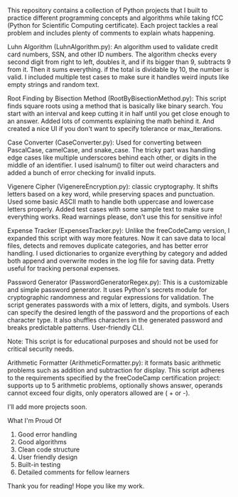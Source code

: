 This repository contains a collection of Python projects that I built to practice different programming concepts and algorithms while taking fCC (Python for Scientific Computing certificate). Each project tackles a real problem and includes plenty of comments to explain whats happening.

Luhn Algorithm (LuhnAlgorithm.py): An algorithm used to validate credit card numbers, SSN, and other ID numbers. The algorithm checks every second digit from right to left, doubles it, and if its bigger than 9, subtracts 9 from it. Then it sums everything. if the total is dividable by 10, the number is valid. I included multiple test cases to make sure it handles weird inputs like empty strings and random text.

Root Finding by Bisection Method (RootByBisectionMethod.py): This script finds square roots using a method that is basically like binary search. You start with an interval and keep cutting it in half until you get close enough to an answer. Added lots of comments explaining the math behind it. And created a nice UI if you don't want to specify tolerance or max_iterations.

Case Converter (CaseConverter.py): Used for converting between PascalCase, camelCase, and snake_case. The tricky part was handling edge cases like multiple underscores behind each other, or digits in the middle of an identifier. I used isalnum() to filter out weird characters and added a bunch of error checking for invalid inputs.

Vigenere Cipher (VigenereEncryption.py): classic cryptography. It shifts letters based on a key word, while preserving spaces and punctuation. Used some basic ASCII math to handle both uppercase and lowercase letters properly. Added test cases with some sample text to make sure everything works. Read warnings please, don't use this for sensitive info!

Expense Tracker (ExpensesTracker.py): Unlike the freeCodeCamp version, I expanded this script with way more features. Now it can save data to local files, detects and removes duplicate categories, and has better error handling. I used dictionaries to organize everything by category and added both append and overwrite modes in the log file for saving data. Pretty useful for tracking personal expenses.

Password Generator (PasswordGeneratorRegex.py): This is a customizable and simple password generator. It uses Python's secrets module for cryptographic randomness and regular expressions for validation. The script generates passwords with a mix of letters, digits, and symbols. Users can specify the desired length of the password and the proportions of each character type. It also shuffles characters in the generated password and breaks predictable patterns. User-friendly CLI.

Note: This script is for educational purposes and should not be used for critical security needs.

Arithmetic Formatter (ArithmeticFormatter.py): it formats basic arithmetic problems such as addition and subtraction for display. This script adheres to the requirements specified by the freeCodeCamp certification project: supports up to 5 arithmetic problems, optionally shows answer, operands cannot exceed four digits, only operators allowed are ( + or -).

I'll add more projects soon.

What I'm Proud Of
1) Good error handling
2) Good algorithms
3) Clean code structure
4) User friendly design
5) Built-in testing
6) Detailed comments for fellow learners

Thank you for reading! Hope you like my work.
